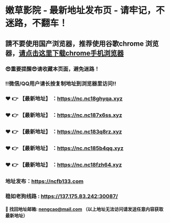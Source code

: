 # 嫩草影院 - 最新地址发布页 - 请牢记，不迷路，不翻车！

## 請不要使用国产浏览器，推荐使用谷歌chrome 浏览器，<a href = "https://www.google.cn/chrome/">请点击这里下载chrome手机浏览器</a>

### :sunglasses:重要提醒:sunglasses:请收藏本页面，避免迷路！
### ‼️微信/QQ用户请长按复制地址到浏览器里访问‼️

### :heart: :point_right: 【最新地址】 ：https://nc.nc18ghyqa.xyz
### :heart: :point_right: 【最新地址】 ：https://nc.nc187x6ss.xyz
### :heart: :point_right: 【最新地址】 ：https://nc.nc183q8rz.xyz
### :heart: :point_right: 【最新地址】 ：https://nc.nc185b4qq.xyz
### :heart: :point_right: 【最新地址】 ：https://nc.nc18fzh64.xyz

### 地址发布：https://ncfb133.com
### 稳如老狗线路 : https://137.175.83.242:30087/

#### :e-mail: __找回地址邮箱: nengcao@mail.com （以上地址无法访问请发送任意内容获取最新地址）__
